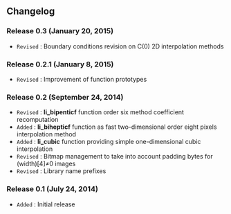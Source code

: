 ## Changelog

### Release 0.3 (January 20, 2015)

- `Revised` : Boundary conditions revision on C(0) 2D interpolation methods

### Release 0.2.1 (January 8, 2015)

- `Revised` : Improvement of function prototypes

### Release 0.2 (September 24, 2014)

- `Revised` : **li\_bipenticf** function order six method coefficient recomputation
- `Added` : **li\_bihepticf** function as fast two-dimensional order eight pixels interpolation method
- `Added` : **li\_cubic** function providing simple one-dimensional cubic interpolation
- `Revised` : Bitmap management to take into account padding bytes for (width)[4]≠0 images
- `Revised` : Library name prefixes

### Release 0.1 (July 24, 2014)

- `Added` : Initial release
